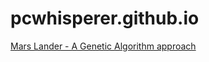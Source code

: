 # pcwhisperer.github.io

[Mars Lander - A Genetic Algorithm approach](https://pcwhisperer.github.io/mars-lander-ga/)
